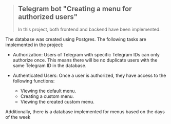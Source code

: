 > ## Telegram bot "Creating a menu for authorized users" 
> In this project, both frontend and backend have been implemented.
> 
The database was created using Postgres. The following tasks are implemented in the project:

- Authorization: Users of Telegram with specific Telegram IDs can only authorize once. This means there will be no duplicate users with the same Telegram ID in the database.

- Authenticated Users: Once a user is authorized, they have access to the following functions:
  - Viewing the default menu.
  - Creating a custom menu.
  - Viewing the created custom menu.
  
Additionally, there is a database implemented for menus based on the days of the week
